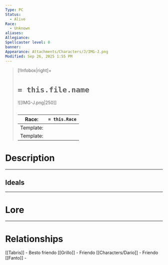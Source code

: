 ```yaml
---
Type: PC
Status:
  - Alive
Race:
  - Unknown
aliases:
Allegiance:
Spellcaster level: 0
banner:
Appearance: Attachments/Characters/J/IMG-J.png
Modified: Sep 26, 2025 1:55 PM
---
```

> [!Infobox|right]+
> # `= this.file.name`
> ![[IMG-J.png|250]]
> ## 
> | Race: |  `= this.Race` |
> | ---- | ---- |
> | Template: |  |
> | Template: |  |
# Description

---

## Ideals
---

# Lore
---

# Relationships
[[Tabris]] - Besto friendo
[[Grillo]] - Friendo
[[Characters/Dario]] - Friendo
[[Fanto]] - 